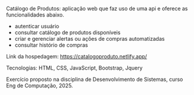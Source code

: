 Catálogo de Produtos: aplicação web que faz uso de uma api e oferece as funcionalidades abaixo.
- autenticar usuário
- consultar catálogo de produtos disponíveis
- criar e gerenciar alertas ou ações de compras automatizadas
- consultar histório de compras

Link da hospedagem: https://catalogoproduto.netlify.app/

Tecnologias: HTML, CSS, JavaScript, Bootstrap, Jquery

Exercício proposto na disciplina de Desenvolvimento de Sistemas, curso Eng de Computação, 2025.
